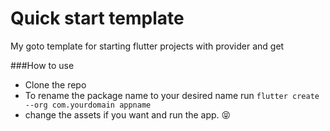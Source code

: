 # Quick start template

My goto template for starting flutter projects with provider and get

###How to use

- Clone the repo
- To rename the package name to your desired name run `flutter create --org com.yourdomain appname`
- change the assets if you want and run the app. 😝